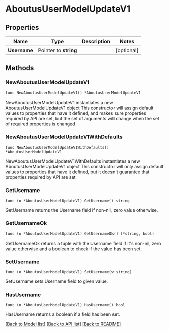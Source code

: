 # AboutusUserModelUpdateV1

## Properties

Name | Type | Description | Notes
------------ | ------------- | ------------- | -------------
**Username** | Pointer to **string** |  | [optional] 

## Methods

### NewAboutusUserModelUpdateV1

`func NewAboutusUserModelUpdateV1() *AboutusUserModelUpdateV1`

NewAboutusUserModelUpdateV1 instantiates a new AboutusUserModelUpdateV1 object
This constructor will assign default values to properties that have it defined,
and makes sure properties required by API are set, but the set of arguments
will change when the set of required properties is changed

### NewAboutusUserModelUpdateV1WithDefaults

`func NewAboutusUserModelUpdateV1WithDefaults() *AboutusUserModelUpdateV1`

NewAboutusUserModelUpdateV1WithDefaults instantiates a new AboutusUserModelUpdateV1 object
This constructor will only assign default values to properties that have it defined,
but it doesn't guarantee that properties required by API are set

### GetUsername

`func (o *AboutusUserModelUpdateV1) GetUsername() string`

GetUsername returns the Username field if non-nil, zero value otherwise.

### GetUsernameOk

`func (o *AboutusUserModelUpdateV1) GetUsernameOk() (*string, bool)`

GetUsernameOk returns a tuple with the Username field if it's non-nil, zero value otherwise
and a boolean to check if the value has been set.

### SetUsername

`func (o *AboutusUserModelUpdateV1) SetUsername(v string)`

SetUsername sets Username field to given value.

### HasUsername

`func (o *AboutusUserModelUpdateV1) HasUsername() bool`

HasUsername returns a boolean if a field has been set.


[[Back to Model list]](../README.md#documentation-for-models) [[Back to API list]](../README.md#documentation-for-api-endpoints) [[Back to README]](../README.md)


